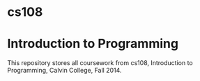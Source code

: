 # cs108
# Introduction to Programming

This repository stores all coursework from cs108, Introduction to Programming, Calvin College, Fall 2014.
